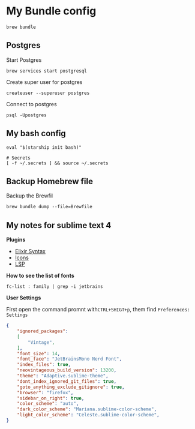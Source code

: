 # My Bundle config

	brew bundle

## Postgres

Start Postgres

	brew services start postgresql

Create super user for postgres

	createuser --superuser postgres

Connect to postgres

	psql -Upostgres

## My bash config

	eval "$(starship init bash)"

	# Secrets
	[ -f ~/.secrets ] && source ~/.secrets

## Backup Homebrew file
 
Backup the Brewfil

	brew bundle dump --file=Brewfile

## My notes for sublime text 4

**Plugins**

- [Elixir Syntax](https://github.com/elixir-editors/elixir-sublime-syntax)
- [Icons](https://packagecontrol.io/packages/FileIcons%20Mono)
- [LSP](https://github.com/sublimelsp/LSP-elixir)

**How to see the list of fonts**

    fc-list : family | grep -i jetbrains

**User Settings**

First open the command promnt with`CTRL+SHIGT+p`, them find `Preferences: Settings`

```json
{
    "ignored_packages":
    [
        "Vintage",
    ],
    "font_size": 14,
    "font_face": "JetBrainsMono Nerd Font",
    "index_files": true,
    "neovintageous_build_version": 13200,
    "theme": "Adaptive.sublime-theme",
    "dont_index_ignored_git_files": true,
    "goto_anything_exclude_gitignore": true,
    "browser": "firefox",
    "sidebar_on_right": true,
    "color_scheme": "auto",
    "dark_color_scheme": "Mariana.sublime-color-scheme",
    "light_color_scheme": "Celeste.sublime-color-scheme",
}

```
